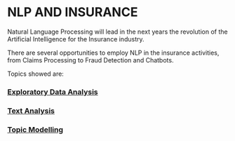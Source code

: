 # NLP AND INSURANCE

Natural Language Processing will lead in the next years the revolution of the Artificial Intelligence for the Insurance industry.

There are several opportunities to employ NLP in the insurance activities, from Claims Processing to Fraud Detection and Chatbots.

Topics showed are:

### [Exploratory Data Analysis](https://github.com/claudio1975/NLP_AND_INSURANCE/blob/main/NLP_EDA.ipynb)
  

### [Text Analysis](https://github.com/claudio1975/NLP_AND_INSURANCE/blob/main/NLP_text_analysis.ipynb)
  
 
### [Topic Modelling](https://github.com/claudio1975/NLP_AND_INSURANCE/blob/main/NLP_topic_modelling.ipynb)
  
  
